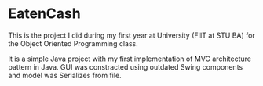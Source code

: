# EatenCash

This is the project I did during my first year at University (FIIT at  STU BA) for the Object Oriented Programming class.

It is a simple Java project with my first implementation of MVC architecture pattern in Java. 
GUI was constracted using outdated Swing components and model was Serializes from file.

